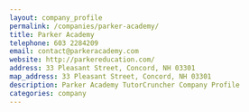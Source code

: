 ```yaml
---
layout: company_profile
permalink: /companies/parker-academy/
title: Parker Academy
telephone: 603 2284209
email: contact@parkeracademy.com
website: http://parkereducation.com/
address: 33 Pleasant Street, Concord, NH 03301
map_address: 33 Pleasant Street, Concord, NH 03301
description: Parker Academy TutorCruncher Company Profile
categories: company
---
```


